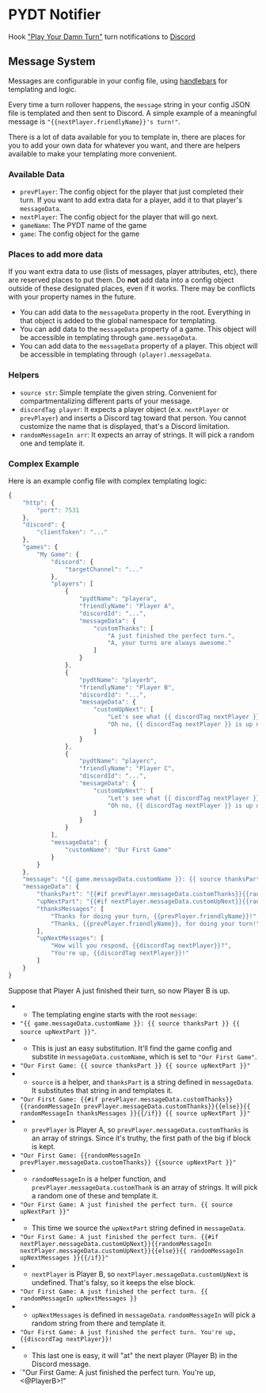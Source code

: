 # PYDT Notifier
Hook ["Play Your Damn Turn"](https://www.playyourdamnturn.com/) turn
notifications to [Discord](https://discordapp.com/)

## Message System

Messages are configurable in your config file, using [handlebars](https://handlebarsjs.com/guide) for templating and logic.

Every time a turn rollover happens, the `message` string in your config JSON file is templated and then sent to Discord. A simple example of a meaningful message is `"{{nextPlayer.friendlyName}}'s turn!"`.

There is a lot of data available for you to template in, there are places for you to add your own data for whatever you want, and there are helpers available to make your templating more convenient.

### Available Data

- `prevPlayer`: The config object for the player that just completed their turn. If you want to add extra data for a player, add it to that player's `messageData`.
- `nextPlayer`: The config object for the player that will go next.
- `gameName`: The PYDT name of the game
- `game`: The config object for the game

### Places to add more data

If you want extra data to use (lists of messages, player attributes, etc), there are reserved places to put them. Do **not** add data into a config object outside of these designated places, even if it works. There may be conflicts with your property names in the future.

- You can add data to the `messageData` property in the root. Everything in that object is added to the global namespace for templating.
- You can add data to the `messageData` property of a game. This object will be accessible in templating through `game.messageData`.
- You can add data to the `messageData` property of a player. This object will be accessible in templating through `(player).messageData`.

### Helpers

- `source str`: Simple template the given string. Convenient for compartmentalizing different parts of your message.
- `discordTag player`: It expects a player object (e.x. `nextPlayer` or `prevPlayer`) and inserts a Discord tag toward that person. You cannot customize the name that is displayed, that's a Discord limitation.
- `randomMessageIn arr`: It expects an array of strings. It will pick a random one and template it.

### Complex Example

Here is an example config file with complex templating logic:

```js
{
    "http": {
        "port": 7531
    },
    "discord": {
        "clientToken": "..."
    },
    "games": {
        "My Game": {
            "discord": {
                "targetChannel": "..."
            },
            "players": [
                {
                    "pydtName": "playera",
                    "friendlyName": "Player A",
                    "discordId": "...",
                    "messageData": {
                        "customThanks": [
                            "A just finished the perfect turn.",
                            "A, your turns are always awesome."
                        ]
                    }
                },
                {
                    "pydtName": "playerb",
                    "friendlyName": "Player B",
                    "discordId": "...",
                    "messageData": {
                        "customUpNext": [
                            "Let's see what {{ discordTag nextPlayer }} is going to screw up this time.",
                            "Oh no, {{ discordTag nextPlayer }} is up next!"
                        ]
                    }
                },
                {
                    "pydtName": "playerc",
                    "friendlyName": "Player C",
                    "discordId": "...",
                    "messageData": {
                        "customUpNext": [
                            "Let's see what {{ discordTag nextPlayer }} is going to screw up this time.",
                            "Oh no, {{ discordTag nextPlayer }} is up next!"
                        ]
                    }
                }
            ],
            "messageData": {
                "customName": "Our First Game"
            }
        }
    },
    "message": "{{ game.messageData.customName }}: {{ source thanksPart }} {{ source upNextPart }}",
    "messageData": {
        "thanksPart": "{{#if prevPlayer.messageData.customThanks}}{{randomMessageIn prevPlayer.messageData.customThanks}}{{else}}{{ randomMessageIn thanksMessages }}{{/if}}",
        "upNextPart": "{{#if nextPlayer.messageData.customUpNext}}{{randomMessageIn nextPlayer.messageData.customUpNext}}{{else}}{{ randomMessageIn upNextMessages }}{{/if}}",
        "thanksMessages": [
            "Thanks for doing your turn, {{prevPlayer.friendlyName}}!",
            "Thanks, {{prevPlayer.friendlyName}}, for doing your turn!"
        ],
        "upNextMessages": [
            "How will you respond, {{discordTag nextPlayer}}?",
            "You're up, {{discordTag nextPlayer}}!"
        ]
    }
}
```

Suppose that Player A just finished their turn, so now Player B is up.

- - The templating engine starts with the root `message`: 
- `"{{ game.messageData.customName }}: {{ source thanksPart }} {{ source upNextPart }}"`.
- - This is just an easy substitution. It'll find the game config and substite in `messageData.customName`, which is set to `"Our First Game"`.
- `"Our First Game: {{ source thanksPart }} {{ source upNextPart }}"`
- - `source` is a helper, and `thanksPart` is a string defined in `messageData`. It substitutes that string in and templates it.
- `"Our First Game: {{#if prevPlayer.messageData.customThanks}}{{randomMessageIn prevPlayer.messageData.customThanks}}{{else}}{{ randomMessageIn thanksMessages }}{{/if}} {{ source upNextPart }}"`
- - `prevPlayer` is Player A, so `prevPlayer.messageData.customThanks` is an array of strings. Since it's truthy, the first path of the big if block is kept.
- `"Our First Game: {{randomMessageIn prevPlayer.messageData.customThanks}} {{source upNextPart }}"`
- - `randomMessageIn` is a helper function, and `prevPlayer.messageData.customThank` is an array of strings. It will pick a random one of these and template it.
- `"Our First Game: A just finished the perfect turn. {{ source upNextPart }}"`
- - This time we source the `upNextPart` string defined in `messageData`.
- `"Our First Game: A just finished the perfect turn. {{#if nextPlayer.messageData.customUpNext}}{{randomMessageIn nextPlayer.messageData.customUpNext}}{{else}}{{ randomMessageIn upNextMessages }}{{/if}}"`
- - `nextPlayer` is Player B, so `nextPlayer.messageData.customUpNext` is undefined. That's falsy, so it keeps the else block.
- `"Our First Game: A just finished the perfect turn. {{ randomMessageIn upNextMessages }}`
- - `upNextMessages` is defined in `messageData`. `randomMessageIn` will pick a random string from there and template it.
- `"Our First Game: A just finished the perfect turn. You're up, {{discordTag nextPlayer}}!`
- - This last one is easy, it will "at" the next player (Player B) in the Discord message.
- `"Our First Game: A just finished the perfect turn. You're up, <@PlayerB>!"

